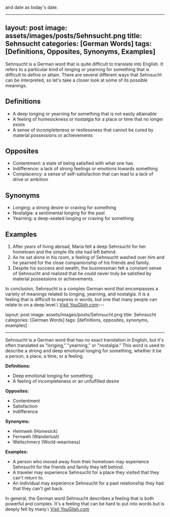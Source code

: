 and date as today's date.

---
layout: post
image: assets/images/posts/Sehnsucht.png
title: Sehnsucht
categories: [German Words]
tags: [Definitions, Opposites, Synonyms, Examples]
---

Sehnsucht is a German word that is quite difficult to translate into English. It refers to a particular kind of longing or yearning for something that is difficult to define or attain. There are several different ways that Sehnsucht can be interpreted, so let's take a closer look at some of its possible meanings.

## Definitions

- A deep longing or yearning for something that is not easily attainable
- A feeling of homesickness or nostalgia for a place or time that no longer exists
- A sense of incompleteness or restlessness that cannot be cured by material possessions or achievements

## Opposites

- Contentment: a state of being satisfied with what one has
- Indifference: a lack of strong feelings or emotions towards something
- Complacency: a sense of self-satisfaction that can lead to a lack of drive or ambition

## Synonyms

- Longing: a strong desire or craving for something
- Nostalgia: a sentimental longing for the past
- Yearning: a deep-seated longing or craving for something

## Examples

1. After years of living abroad, Maria felt a deep Sehnsucht for her hometown and the simple life she had left behind.
2. As he sat alone in his room, a feeling of Sehnsucht washed over him and he yearned for the close companionship of his friends and family.
3. Despite his success and wealth, the businessman felt a constant sense of Sehnsucht and realized that he could never truly be satisfied by material possessions or achievements.

In conclusion, Sehnsucht is a complex German word that encompasses a variety of meanings related to longing, yearning, and nostalgia. It is a feeling that is difficult to express in words, but one that many people can relate to on a deep level.\ <a id="yg-widget-0" class="youglish-widget" data-query="Sehnsucht" data-lang="german" data-components="8412" data-auto-start="0" data-bkg-color="theme_light" data-title="How%20to%20pronounce%20Sehnsucht%20in%20German"  rel="nofollow" href="https://youglish.com">Visit YouGlish.com</a><script async src="https://youglish.com/public/emb/widget.js" charset="utf-8"></script>---

layout: post
image: assets/images/posts/Sehnsucht.png
title: Sehnsucht
categories: [German Words]
tags: [definitions, opposites, synonyms, examples]

---

Sehnsucht is a German word that has no exact translation in English, but it's often translated as "longing," "yearning," or "nostalgia." This word is used to describe a strong and deep emotional longing for something, whether it be a person, a place, a time, or a feeling.

**Definitions:**
- Deep emotional longing for something
- A feeling of incompleteness or an unfulfilled desire

**Opposites:**
- Contentment
- Satisfaction
- Indifference

**Synonyms:**
- Heimweh (Homesick)
- Fernweh (Wanderlust)
- Weltschmerz (World-weariness)

**Examples:**
- A person who moved away from their hometown may experience Sehnsucht for the friends and family they left behind.
- A traveler may experience Sehnsucht for a place they visited that they can't return to.
- An individual may experience Sehnsucht for a past relationship they had that they can't get back. 

In general, the German word Sehnsucht describes a feeling that is both powerful and complex. It's a feeling that can be hard to put into words but is deeply felt by many.\ <a id="yg-widget-0" class="youglish-widget" data-query="Sehnsucht" data-lang="german" data-components="8412" data-auto-start="0" data-bkg-color="theme_light" data-title="How%20to%20pronounce%20Sehnsucht%20in%20German"  rel="nofollow" href="https://youglish.com">Visit YouGlish.com</a><script async src="https://youglish.com/public/emb/widget.js" charset="utf-8"></script>